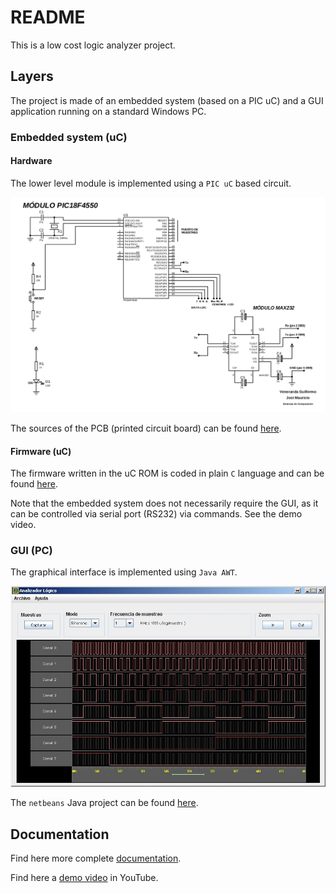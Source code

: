 # README

This is a low cost logic analyzer project. 

## Layers

The project is made of an embedded system (based on a PIC uC) and a GUI application running on a standard Windows PC. 

### Embedded system (uC)

#### Hardware

The lower level module is implemented using a `PIC uC` based circuit.

![screenshot here](logic-analyzer/docs/screenshots/01.png)

The sources of the PCB (printed circuit board) can be found [here](logic-analyzer/docs/sources/pcb-sources).

#### Firmware (uC)

The firmware written in the uC ROM is coded in plain `C` language and can be found [here](logic-analyzer/uc/).

Note that the embedded system does not necessarily require the GUI, as it can be controlled via serial port (RS232) via commands. See the demo video.

### GUI (PC)

The graphical interface is implemented using `Java AWT`.

![screenshot here](logic-analyzer/docs/screenshots/00.jpg)

The `netbeans` Java project can be found [here](logic-analyzer/gui/).

## Documentation 

Find here more complete [documentation](logic-analyzer/docs/).

Find here a [demo video](https://www.youtube.com/watch?v=hvg7bHg8U7Q) in YouTube.



